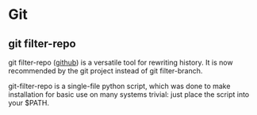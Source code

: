 # Git

## git filter-repo

git filter-repo ([github][1]) is a versatile tool for rewriting history. It is now recommended by the git project instead of git filter-branch.

git-filter-repo is a single-file python script, which was done to make installation for basic use on many systems trivial: just place the script into your $PATH.

[1]: https://github.com/newren/git-filter-repo
